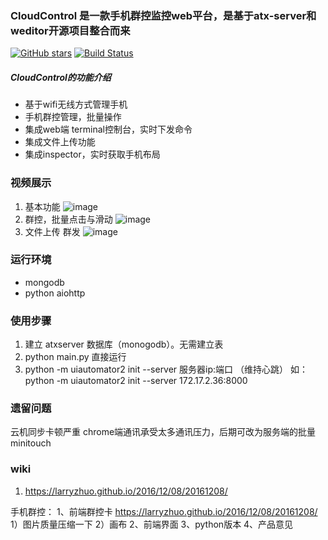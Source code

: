 ### CloudControl 是一款手机群控监控web平台，是基于atx-server和weditor开源项目整合而来
[![GitHub stars](https://img.shields.io/badge/govendor-vendor-blue.svg)](https://github.com/langgithub/wechat_check_friend_by_contact)
[![Build Status](https://travis-ci.org/openatx/atx-server.svg?branch=master)](https://github.com/langgithub/CloudControl)
##### CloudControl的功能介绍
- 基于wifi无线方式管理手机
- 手机群控管理，批量操作
- 集成web端 terminal控制台，实时下发命令
- 集成文件上传功能
- 集成inspector，实时获取手机布局

### 视频展示
1. 基本功能
![image](https://github.com/langgithub/CloudControl/blob/master/qunkong1.gif)
2. 群控，批量点击与滑动
![image](https://github.com/langgithub/CloudControl/blob/master/qunkong2.gif)
3. 文件上传 群发
![image](https://github.com/langgithub/CloudControl/blob/master/qunkong3.gif)

### 运行环境
- mongodb
- python aiohttp

### 使用步骤
1. 建立 atxserver 数据库（monogodb）。无需建立表
2. python main.py 直接运行
3. python -m uiautomator2 init --server 服务器ip:端口 （维持心跳）
如： python -m uiautomator2 init --server 172.17.2.36:8000

### 遗留问题
云机同步卡顿严重 chrome端通讯承受太多通讯压力，后期可改为服务端的批量minitouch

### wiki
1. https://larryzhuo.github.io/2016/12/08/20161208/


手机群控：
1、前端群控卡 https://larryzhuo.github.io/2016/12/08/20161208/
    1）图片质量压缩一下
    2）画布
2、前端界面 
3、python版本
4、产品意见
